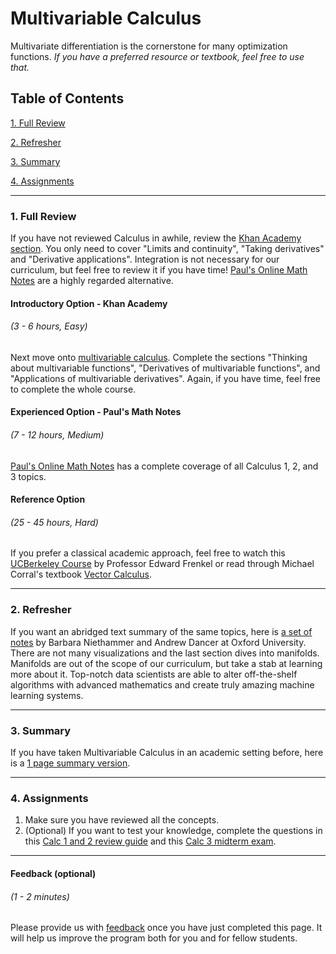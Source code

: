 # Multivariable Calculus

Multivariate differentiation is the cornerstone for many optimization functions. *If you have a preferred resource or textbook, feel free to use that.*

## Table of Contents
[1. Full Review](#section-a)

[2. Refresher](#section-b)

[3. Summary](#section-c)

[4. Assignments](#section-d)

---

### <a name="section-a"></a>1. Full Review

If you have not reviewed Calculus in awhile, review the [Khan Academy section](https://www.khanacademy.org/math/calculus-home). You only need to cover "Limits and continuity", "Taking derivatives" and "Derivative applications". Integration is not necessary for our curriculum, but feel free to review it if you have time! [Paul's Online Math Notes](http://tutorial.math.lamar.edu/) are a highly regarded alternative.

#### Introductory Option - Khan Academy
###### (3 - 6 hours, Easy)

Next move onto [multivariable calculus](https://www.khanacademy.org/math/calculus-home/multivariable-calculus). Complete the sections "Thinking about multivariable functions", "Derivatives of multivariable functions", and "Applications of multivariable derivatives". Again, if you have time, feel free to complete the whole course.

#### Experienced Option - Paul's Math Notes
###### (7 - 12 hours, Medium)

[Paul's Online Math Notes](http://tutorial.math.lamar.edu/) has a complete coverage of all Calculus 1, 2, and 3 topics.

#### Reference Option
###### (25 - 45 hours, Hard)

If you prefer a classical academic approach, feel free to watch this [UCBerkeley Course](https://www.youtube.com/watch?v=cw6pHhjhKmk) by Professor Edward Frenkel or read through Michael Corral's textbook [Vector Calculus]((https://s3.amazonaws.com/ds-foundations/resources/calc3book.pdf)).

---

### <a name="section-b"></a>2. Refresher

If you want an abridged text summary of the same topics, here is [a set of notes](https://s3.amazonaws.com/ds-foundations/resources/mvc.pdf) by Barbara Niethammer and Andrew Dancer at Oxford University. There are not many visualizations and the last section dives into manifolds. Manifolds are out of the scope of our curriculum, but take a stab at learning more about it. Top-notch data scientists are able to alter off-the-shelf algorithms with advanced mathematics and create truly amazing machine learning systems.

---

### <a name="section-c"></a>3. Summary

If you have taken Multivariable Calculus in an academic setting before, here is a [1 page summary version](https://s3.amazonaws.com/ds-foundations/resources/calculus-1.pdf).

---

### <a name="section-d"></a>4. Assignments

1. Make sure you have reviewed all the concepts.
2. (Optional) If you want to test your knowledge, complete the questions in this [Calc 1 and 2 review guide](https://s3.amazonaws.com/ds-foundations/resources/calc_1_2_questions.pdf) and this [Calc 3 midterm exam](https://s3.amazonaws.com/ds-foundations/resources/calc_3_questions.pdf).

---

#### Feedback (optional)
###### (1 - 2 minutes)

Please provide us with [feedback](https://goo.gl/forms/gkWsYCSFXw2z40v33) once you have just completed this page. It will help us improve the program both for you and for fellow students.
